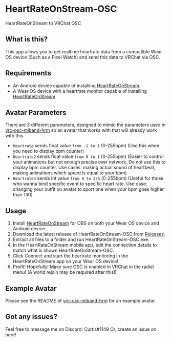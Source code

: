 # HeartRateOnStream-OSC
HeartRateOnStream to VRChat OSC

## What is this?
This app allows you to get realtime heartrate data from a compatible Wear OS device (Such as a Pixel Watch) and send this data to VRChat via OSC.

## Requirements
- An Android device capable of installing [HeartRateOnStream](https://play.google.com/store/apps/details?id=com.pezcraft.myapplication).
- A Wear OS device with a heartrate monitor capable of installing [HeartRateOnStream](https://play.google.com/store/apps/details?id=com.pezcraft.myapplication)

## Avatar Parameters
There are 3 different parameters, designed to mimic the parameters used in [vrc-osc-miband-hrm](https://raw.githubusercontent.com/vard88508/vrc-osc-miband-hrm) so an avatar that works with that will already work with this.

- `Heartrate` sends float value `from -1 to 1` (0-255bpm) (Use this when you need to display bpm counter)
- `Heartrate2` sends float value `from 0 to 1` (0-255bpm) (Easier to control your animations but not enough precise over network. Do not use this to display bpm counter. Use cases: making actual sound of heartbeat, making animations which speed is equal to your bpm)
- `Heartrate3` sends int value `from 0 to 255` (0-255bpm) (Useful for those who wanna bind specific event to specific heart rate. Use case: changing your outfit on avatar to sport one when your bpm goes higher than 130)

## Usage
1. Install [HeartRateOnStream](https://play.google.com/store/apps/details?id=com.pezcraft.myapplication) for OBS on both your Wear OS device and Android device.
2. Download the latest release of HeartRateOnStream-OSC from [Releases](https://github.com/Curtis-VL/HeartRateOnStream-OSC/releases).
3. Extract all files to a folder and run HeartRateOnStream-OSC.exe.
4. In the HeartRateOnStream mobile app, edit the connection details to match what is shown HeartRateOnStream-OSC.
5. Click Connect and start the heartrate monitoring in the HeartRateOnStream app on your Wear OS device!
6. Profit! Hopefully! Make sure OSC is enabled in VRChat in the radial menu! (A world rejoin may be required after this!)

## Example Avatar
Please see the README of [vrc-osc-miband-hrm](https://raw.githubusercontent.com/vard88508/vrc-osc-miband-hrm) for an example avatar.

## Got any issues?
Feel free to message me on Discord: Curtis#1149
Or, create an issue on here!
